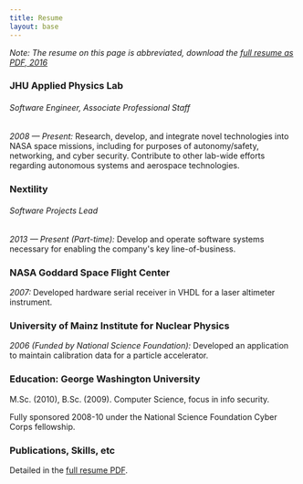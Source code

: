 ```yaml
---
title: Resume
layout: base
---
```


_Note:_ *The resume on this page is abbreviated, download the [full resume as PDF, 2016](http://billvb.github.io/resume/vanbesien_resume_201604.pdf)*

### JHU Applied Physics Lab

###### Software Engineer, Associate Professional Staff

*2008 &mdash; Present:* Research, develop, and integrate novel technologies into NASA space missions, including for purposes of autonomy/safety, networking, and cyber security.
Contribute to other lab-wide efforts regarding autonomous systems and aerospace technologies.


### Nextility

###### Software Projects Lead

*2013 &mdash; Present (Part-time):* Develop and operate software systems necessary for enabling the company's key line-of-business.


### NASA Goddard Space Flight Center

*2007:* Developed hardware serial receiver in VHDL for a laser altimeter instrument.


### University of Mainz Institute for Nuclear Physics

*2006 (Funded by National Science Foundation):* Developed an application to maintain calibration data for a particle accelerator.


### Education: George Washington University

M.Sc. (2010), B.Sc. (2009). Computer Science, focus in info security.

Fully sponsored 2008-10 under the National Science Foundation Cyber Corps fellowship.

### Publications, Skills, etc

Detailed in the [full resume PDF](http://billvb.github.io/resume/vanbesien_resume_201604.pdf).
